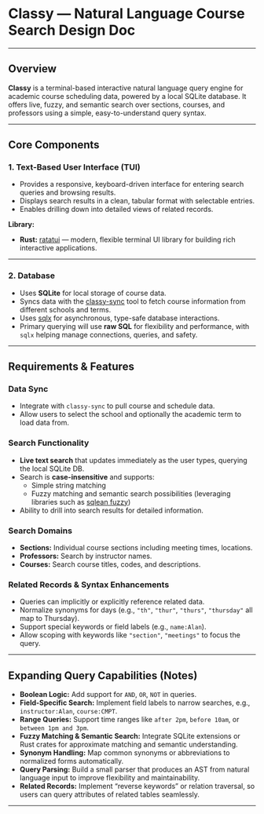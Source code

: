 # Classy — Natural Language Course Search Design Doc

---

## Overview

**Classy** is a terminal-based interactive natural language query engine for academic course scheduling data, powered by a local SQLite database. It offers live, fuzzy, and semantic search over sections, courses, and professors using a simple, easy-to-understand query syntax.

---

## Core Components

### 1. Text-Based User Interface (TUI)

- Provides a responsive, keyboard-driven interface for entering search queries and browsing results.
- Displays search results in a clean, tabular format with selectable entries.
- Enables drilling down into detailed views of related records.

**Library:**

- **Rust:** [ratatui](https://github.com/ratatui/ratatui) — modern, flexible terminal UI library for building rich interactive applications.

---

### 2. Database

- Uses **SQLite** for local storage of course data.
- Syncs data with the [classy-sync](https://github.com/Pjt727/classy-sync) tool to fetch course information from different schools and terms.
- Uses [sqlx](https://github.com/launchbadge/sqlx) for asynchronous, type-safe database interactions.
- Primary querying will use **raw SQL** for flexibility and performance, with `sqlx` helping manage connections, queries, and safety.

---

## Requirements & Features

### Data Sync

- Integrate with `classy-sync` to pull course and schedule data.
- Allow users to select the school and optionally the academic term to load data from.

### Search Functionality

- **Live text search** that updates immediately as the user types, querying the local SQLite DB.
- Search is **case-insensitive** and supports:
  - Simple string matching
  - Fuzzy matching and semantic search possibilities (leveraging libraries such as [sqlean fuzzy](https://github.com/nalgeon/sqlean/blob/main/docs/fuzzy.md))
- Ability to drill into search results for detailed information.

### Search Domains

- **Sections:** Individual course sections including meeting times, locations.
- **Professors:** Search by instructor names.
- **Courses:** Search course titles, codes, and descriptions.

### Related Records & Syntax Enhancements

- Queries can implicitly or explicitly reference related data.
- Normalize synonyms for days (e.g., `"th"`, `"thur"`, `"thurs"`, `"thursday"` all map to Thursday).
- Support special keywords or field labels (e.g., `name:Alan`).
- Allow scoping with keywords like `"section"`, `"meetings"` to focus the query.

---

## Expanding Query Capabilities (Notes)

- **Boolean Logic:** Add support for `AND`, `OR`, `NOT` in queries.
- **Field-Specific Search:** Implement field labels to narrow searches, e.g., `instructor:Alan`, `course:CMPT`.
- **Range Queries:** Support time ranges like `after 2pm`, `before 10am`, or `between 1pm and 3pm`.
- **Fuzzy Matching & Semantic Search:** Integrate SQLite extensions or Rust crates for approximate matching and semantic understanding.
- **Synonym Handling:** Map common synonyms or abbreviations to normalized forms automatically.
- **Query Parsing:** Build a small parser that produces an AST from natural language input to improve flexibility and maintainability.
- **Related Records:** Implement “reverse keywords” or relation traversal, so users can query attributes of related tables seamlessly.

---